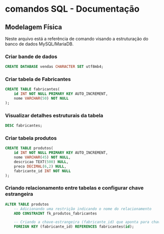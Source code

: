 # comandos SQL - Documentação
 
## Modelagem Física
 
Neste arquivo está a referência de comando visando a estruturação do banco de dados MySQL/MariaDB.
 
### Criar bande de dados
 
``` sql
CREATE DATABASE vendas CHARACTER SET utf8mb4; 
```

### Criar tabela de Fabricantes

``` sql
CREATE TABLE fabricantes(
    id INT NOT NULL PRIMARY KEY AUTO_INCREMENT,
    nome VARCHAR(50) NOT NULL 
);
```

### Visualizar detalhes estruturais da tabela
``` sql
DESC fabricantes;
```

### Criar tabela produtos
``` sql
CREATE TABLE produtos(
    id INT NOT NULL PRIMARY KEY AUTO_INCREMENT,
    nome VARCHAR(45) NOT NULL,
    descricao TEXT(500) NULL,
    preco DECIMAL(6,2) NULL,
    fabricante_id INT NOT NULL
);
```

### Criando relacionamento entre tabelas e configurar chave estrangeira

``` sql
ALTER TABLE produtos
    -- Adicionando uma restrição indicando o nome do relacionamento
    ADD CONSTRAINT fk_produtos_fabricantes

    -- Criando a chave-estrangeira (fabricante_id) que aponta para chave-primária (id) de OUTRA TABELA (fabricantes)
    FOREIGN KEY (fabricante_id) REFERENCES fabricantes(id);
```



 